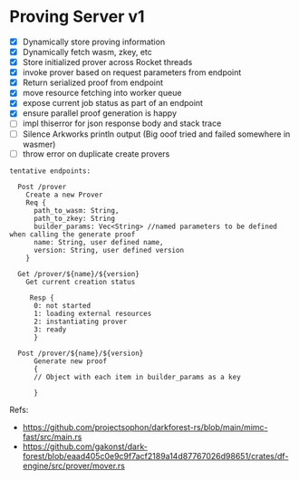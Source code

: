 # Proving Server v1

- [x] Dynamically store proving information
- [x] Dynamically fetch wasm, zkey, etc
- [x] Store initialized prover across Rocket threads
- [x] invoke prover based on request parameters from endpoint
- [x] Return serialized proof from endpoint
- [x] move resource fetching into worker queue
- [x] expose current job status as part of an endpoint
- [x] ensure parallel proof generation is happy
- [ ] impl thiserror for json response body and stack trace
- [ ] Silence Arkworks println output (Big ooof tried and failed somewhere in wasmer)
- [ ] throw error on duplicate create provers

```
tentative endpoints:

  Post /prover
    Create a new Prover
    Req {
      path_to_wasm: String,
      path_to_zkey: String
      builder_params: Vec<String> //named parameters to be defined when calling the generate proof
      name: String, user defined name,
      version: String, user defined version
    }

  Get /prover/${name}/${version}
    Get current creation status

     Resp {
      0: not started
      1: loading external resources
      2: instantiating prover
      3: ready
      }

  Post /prover/${name}/${version}
      Generate new proof
      {
      // Object with each item in builder_params as a key

      }
```

Refs:

- https://github.com/projectsophon/darkforest-rs/blob/main/mimc-fast/src/main.rs
- https://github.com/gakonst/dark-forest/blob/eaad405c0e9c9f7acf2189a14d87767026d98651/crates/df-engine/src/prover/mover.rs
